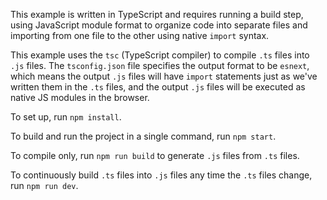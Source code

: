 This example is written in TypeScript and requires running a build step, using
JavaScript module format to organize code into separate files and importing from
one file to the other using native `import` syntax.

This example uses the `tsc` (TypeScript compiler) to compile `.ts` files into
`.js` files. The `tsconfig.json` file specifies the output format to be
`esnext`, which means the output `.js` files will have `import` statements just
as we've written them in the `.ts` files, and the output `.js` files will be
executed as native JS modules in the browser.

To set up, run `npm install`.

To build and run the project in a single command, run `npm start`.

To compile only, run `npm run build` to generate `.js` files from `.ts` files.

To continuously build `.ts` files into `.js` files any time the `.ts` files change, run `npm run dev`.
